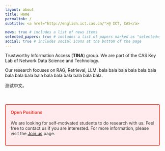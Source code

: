```yaml
---
layout: about
title: Home
permalink: /
subtitle: <a href="http://english.ict.cas.cn/">@ ICT, CAS</a>

news: true # includes a list of news items
selected_papers: true # includes a list of papers marked as "selected={true}"
social: true # includes social icons at the bottom of the page
---
```


Trustworthy Information Access (**TINA**) group. We are part of the CAS Key Lab of Network Data Science and Technology.

Our research focuses on RAG, Retrieval, LLM. bala bala bala bala bala bala bala bala bala bala bala bala bala bala bala bala.

测试中文。

<br>

<div style="border: 2px solid #f44336; background-color: #ffebee; padding: 16px; border-radius: 5px; margin: 20px 0;">
    <h4 style="color: #f44336; margin-top: 0;">Open Positions</h4>
    <p style="color: #333;">We are looking for self-motivated students to do research with us. Feel free to contact us if you are interested. For more information, please visit the <a href="https://temp-tina.github.io/join_us/">Join us</a> page.</p>
</div>
